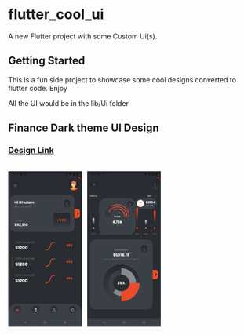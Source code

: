 # flutter_cool_ui

A new Flutter project with some Custom Ui(s).

## Getting Started

This is a fun side project to showcase some cool designs converted to flutter code. Enjoy

All the UI would be in the lib/Ui folder

## Finance Dark theme UI Design
### [ Design Link]([https://link](https://dribbble.com/shots/15293350-Finance-Dark-theme-UI-Design))
<br>
<code><img width='150px' src='./assets/screenshot/finance1.jpeg'> </code>
<code><img width='150px' src='./assets/screenshot/finance2.png'> </code>
